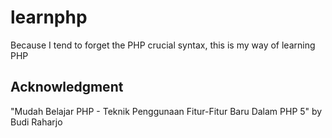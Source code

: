 # learnphp
Because I tend to forget the PHP crucial syntax, this is my way of learning PHP

## Acknowledgment
"Mudah Belajar PHP - Teknik Penggunaan Fitur-Fitur Baru Dalam PHP 5" by Budi Raharjo

